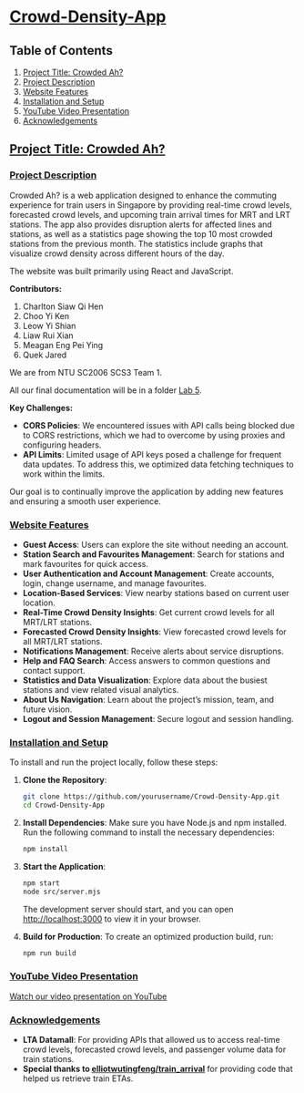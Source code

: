 # [Crowd-Density-App](#crowd-density-app)

## Table of Contents
1. [Project Title: Crowded Ah?](#project-title-crowded-ah)
2. [Project Description](#project-description)
3. [Website Features](#website-features)
4. [Installation and Setup](#installation-and-setup)
5. [YouTube Video Presentation](#youtube-video-presentation)
6. [Acknowledgements](#acknowledgements)

## [Project Title: Crowded Ah?](#project-title-crowded-ah)

### [Project Description](#project-description)
Crowded Ah? is a web application designed to enhance the commuting experience for train users in Singapore by providing real-time crowd levels, forecasted crowd levels, and upcoming train arrival times for MRT and LRT stations. The app also provides disruption alerts for affected lines and stations, as well as a statistics page showing the top 10 most crowded stations from the previous month. The statistics include graphs that visualize crowd density across different hours of the day.

The website was built primarily using React and JavaScript.

**Contributors:**
1. Charlton Siaw Qi Hen
2. Choo Yi Ken
3. Leow Yi Shian
4. Liaw Rui Xian
5. Meagan Eng Pei Ying
6. Quek Jared

We are from NTU SC2006 SCS3 Team 1.

All our final documentation will be in a folder [Lab 5](/crowded-ah-app). 

**Key Challenges:**
- **CORS Policies**: We encountered issues with API calls being blocked due to CORS restrictions, which we had to overcome by using proxies and configuring headers.
- **API Limits**: Limited usage of API keys posed a challenge for frequent data updates. To address this, we optimized data fetching techniques to work within the limits.

Our goal is to continually improve the application by adding new features and ensuring a smooth user experience.

### [Website Features](#website-features)
- **Guest Access**: Users can explore the site without needing an account.
- **Station Search and Favourites Management**: Search for stations and mark favourites for quick access.
- **User Authentication and Account Management**: Create accounts, login, change username, and manage favourites.
- **Location-Based Services**: View nearby stations based on current user location.
- **Real-Time Crowd Density Insights**: Get current crowd levels for all MRT/LRT stations.
- **Forecasted Crowd Density Insights**: View forecasted crowd levels for all MRT/LRT stations. 
- **Notifications Management**: Receive alerts about service disruptions.
- **Help and FAQ Search**: Access answers to common questions and contact support.
- **Statistics and Data Visualization**: Explore data about the busiest stations and view related visual analytics.
- **About Us Navigation**: Learn about the project’s mission, team, and future vision.
- **Logout and Session Management**: Secure logout and session handling.

### [Installation and Setup](#installation-and-setup)
To install and run the project locally, follow these steps:

1. **Clone the Repository**:
    ```bash
    git clone https://github.com/yourusername/Crowd-Density-App.git
    cd Crowd-Density-App
    ```

2. **Install Dependencies**:
    Make sure you have Node.js and npm installed. Run the following command to install the necessary dependencies:
    ```bash
    npm install
    ```

3. **Start the Application**:
    ```bash
    npm start
    node src/server.mjs
    ```
    The development server should start, and you can open [http://localhost:3000](http://localhost:3000) to view it in your browser.

4. **Build for Production**:
    To create an optimized production build, run:
    ```bash
    npm run build
    ```

### [YouTube Video Presentation](#youtube-video-presentation)
[Watch our video presentation on YouTube](https://www.youtube.com/watch?v=iNRiG7BhjoA)

### [Acknowledgements](#acknowledgements)
- **LTA Datamall**: For providing APIs that allowed us to access real-time crowd levels, forecasted crowd levels, and passenger volume data for train stations.
- **Special thanks to [elliotwutingfeng/train_arrival](https://github.com/elliotwutingfeng/train_arrival)** for providing code that helped us retrieve train ETAs.

